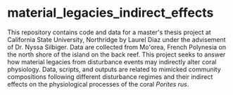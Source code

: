 # material_legacies_indirect_effects
This repository contains code and data for a master's thesis project at California State University, Northridge by Laurel Diaz under the advisement of Dr. Nyssa Silbiger. Data are collected from Mo'orea, French Polynesia on the north shore of the island on the back reef. This project seeks to answer how material legacies from disturbance events may indirectly alter coral physiology. Data, scripts, and outputs are related to mimicked community compositions following different disturbance regimes and their indirect effects on the physiological processes of the coral _Porites rus_.
